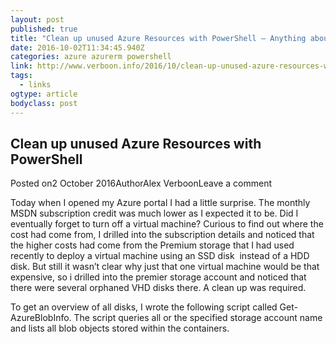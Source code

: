 ```yaml
---
layout: post 
published: true 
title: "Clean up unused Azure Resources with PowerShell – Anything about IT" 
date: 2016-10-02T11:34:45.940Z 
categories: azure azurerm powershell
link: http://www.verboon.info/2016/10/clean-up-unused-azure-resources-with-powershell/ 
tags:
  - links
ogtype: article 
bodyclass: post 
---
```


## Clean up unused Azure Resources with PowerShell
Posted on2 October 2016AuthorAlex VerboonLeave a comment

Today when I opened my Azure portal I had a little surprise. The monthly MSDN subscription credit was much lower as I expected it to be. Did I eventually forget to turn off a virtual machine? Curious to find out where the cost had come from, I drilled into the subscription details and noticed that the higher costs had come from the Premium storage that I had used recently to deploy a virtual machine using an SSD disk  instead of a HDD disk. But still it wasn’t clear why just that one virtual machine would be that expensive, so i drilled into the premier storage account and noticed that there were several orphaned VHD disks there. A clean up was required.

To get an overview of all disks, I wrote the following script called Get-AzureBlobInfo. The script queries all or the specified storage account name and lists all blob objects stored within the containers.

